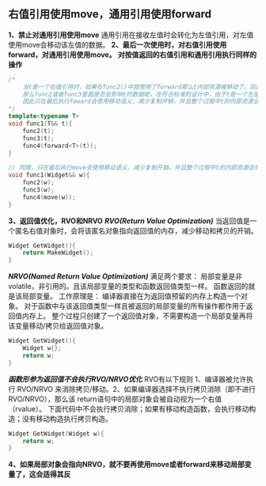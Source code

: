 ## 右值引用使用move，通用引用使用forward
**1、禁止对通用引用使用move**
通用引用在接收左值时会转化为左值引用，对左值使用move会移动该左值的数据。
**2、最后一次使用时，对右值引用使用forward，对通用引用使用move。**
**对按值返回的右值引用和通用引用执行同样的操作**
```cpp
/*
    当t是一个右值引用时，如果在func2()中就使用了forward那么t内部资源被移动了。后面的函数会执行错误的结果。
    那么func2或者func3里面是否会影响t的数据呢，在符合标准的设计中，由于t是一个左值，被传递给其他函数时不应被修改。
    因此只在最后执行foward会使用移动语义，减少复制开销，并且整个过程中t的内部资源会保持正确。
*/
template<typename T>
void func1(T&& t){
    func2(t);
    func3(t);
    func4(forward<T>(t));
}
    
// 同理，只在最后执行move会使用移动语义，减少复制开销，并且整个过程中t的内部资源会保持正确。
void func1(Widget&& w){
    func2(w);
    func3(w);
    func4(move(w));
}
```
**3、返回值优化，RVO和NRVO**
***RVO(Return Value Optimization)***
当返回值是一个匿名右值对象时，会将该匿名对象指向返回值的内存，减少移动和拷贝的开销。
```cpp
Widget GetWidget(){
    return MakeWidget();
}
```

***NRVO(Named Return Value Optimization)***
满足两个要求：
    局部变量是非volatile，非引用的。且该局部变量的类型和函数返回值类型一样。
    函数返回的就是该局部变量。
工作原理是：
    编译器直接在为返回值预留的内存上构造一个对象。
    对于函数中与该返回值类型一样且被返回的局部变量的所有操作都作用于返回值内存上。
    整个过程只创建了一个返回值对象，不需要构造一个局部变量再将该变量移动/拷贝给返回值对象。
```cpp
Widget GetWidget(){
    Widget w{};
    return w;
}
```

***函数形参为返回值不会执行RVO/NRVO优化***
RVO有以下规则
1、编译器被允许执行 RVO/NRVO 来消除拷贝/移动。
​2、如果编译器选择不执行拷贝消除（即不进行 RVO/NRVO），那么该 return语句中的局部对象会被自动视为一个右值（rvalue）。
下面代码中不会执行拷贝消除；如果有移动构造函数，会执行移动构造；没有移动构造执行拷贝构造。
```cpp
Widget GetWidget(Widget w){
    return w;
}
```

**4、如果局部对象会指向NRVO，就不要再使用move或者forward来移动局部变量了，这会适得其反**
